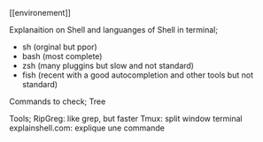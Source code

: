 [[environement]]

Explanaition on Shell and languanges of Shell in terminal; 
- sh (orginal but ppor)
- bash (most complete)
- zsh (many pluggins but slow and not standard)
- fish (recent with a good autocompletion and other tools but not standard)

Commands to check;
Tree

Tools;
RipGreg: like grep, but faster
Tmux: split window terminal
explainshell.com: explique une commande


